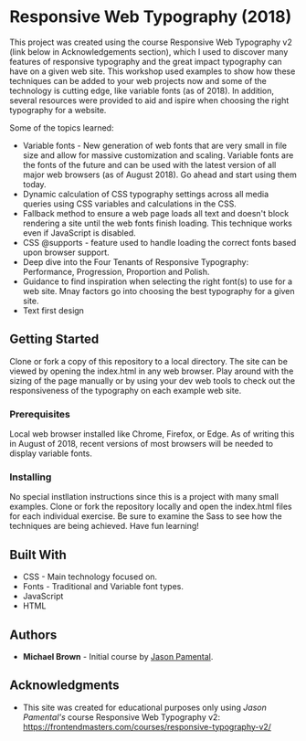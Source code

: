 # Responsive Web Typography (2018)

This project was created using the course Responsive Web Typography v2 (link below in Acknowledgements section), which I used to discover
many features of responsive typography and the great impact typography can have on a given web site. This workshop used examples to show
how these techniques can be added to your web projects now and some of the technology is cutting edge, like variable fonts (as of 2018).
In addition, several resources were provided to aid and ispire when choosing the right typography for a website. 

Some of the topics learned: 
  - Variable fonts - New generation of web fonts that are very small in file size and allow for massive customization and scaling. 
  Variable fonts are the fonts of the future and can be used with the latest version of all major web browsers (as of August 2018). 
  Go ahead and start using them today.  
  - Dynamic calculation of CSS typography settings across all media queries using CSS variables and calculations in the CSS.
  - Fallback method to ensure a web page loads all text and doesn't block rendering a site until the web fonts 
  finish loading. This technique works even if JavaScript is disabled. 
  - CSS @supports - feature used to handle loading the correct fonts based upon browser support.
  - Deep dive into the Four Tenants of Responsive Typography: Performance, Progression, Proportion and Polish.
  - Guidance to find inspiration when selecting the right font(s) to use for a web site. Mnay factors go into choosing the 
  best typography for a given site.
  - Text first design
  
  
## Getting Started

Clone or fork a copy of this repository to a local directory. The site can be viewed by opening the index.html in any web browser. Play 
around with the sizing of the page manually or by using your dev web tools to check out the responsiveness of the typography on each example web site.

### Prerequisites

Local web browser installed like Chrome, Firefox, or Edge. As of writing this in August of 2018, recent versions of most browsers will be needed to display 
variable fonts.


### Installing

No special instllation instructions since this is a project with many small examples. Clone or fork the repository locally and open the index.html
files for each individual exercise. Be sure to examine the Sass to see how the techniques are being achieved. Have fun learning!


## Built With

* CSS - Main technology focused on.
* Fonts - Traditional and Variable font types.
* JavaScript
* HTML

## Authors

* **Michael Brown** - Initial course by [Jason Pamental](https://github.com/jpamental).

## Acknowledgments

* This site was created for educational purposes only using *Jason Pamental's* course Responsive Web Typography v2: https://frontendmasters.com/courses/responsive-typography-v2/
